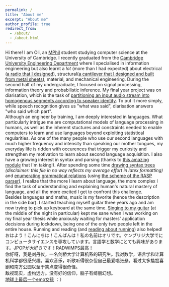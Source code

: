```yaml
---
permalink: /
title: "About me"
excerpt: "About me"
author_profile: true
redirect_from: 
  - /about/
  - /about.html
---
```

Hi there! I am Oli, an [MPhil](https://www.cst.cam.ac.uk/admissions/acs) student studying computer science at the University of Cambridge. I recently graduated from the [Cambridge University Engineering Department](http://www.eng.cam.ac.uk/) where I specialised in information engineering but also learnt a *lot* (more than I had expected) about electrical ([a radio that I designed](https://olidyliu.github.io/files/IEP.pdf)), structural([a cantilever that I designed and built from metal sheets](https://olidyliu.github.io/files/structural_design.pdf)), material, and mechanical engineering. During the second half of my undergraduate, I focused on signal processing, information theory and probabilistic inference. My final year project was on diarisation, which is the task of [partitioning an input audio stream into homogenous segments according to speaker identity](https://en.wikipedia.org/wiki/Speaker_diarisation). To put it more simply, while speech recognition gives us "what was said", diarisation answers "who said which part".<br/>
Although an engineer by training, I am deeply interested in languages. What particularly intrigue me are computational models of language processing in humans, as well as the inherent stuctures and constraints needed to enable computers to learn and use languages beyond exploiting statistical regularities. As one of the many people who use our second languages with much higher frequency and intensity than speaking our mother tongues, my everyday life is ridden with occurences that trigger my curiosity and strengthen my motivation to learn about second language acquisition. I also have a growing interest in syntax and parsing (thanks to [this amazing module](https://www.cl.cam.ac.uk/teaching/2021/L95/) that I'm taking!). After spending some time [drawing syntax trees](https://olidyliu.github.io/files/L95_dl567_Exercise3.pdf) *(disclaimer: this file in no way reflects my average effort in latex formatting)* and [enumerating grammatical relations](https://olidyliu.github.io/files/L95_dl567_Exercise4.pdf) (using [the scheme of the RASP parser](https://www.cl.cam.ac.uk/techreports/UCAM-CL-TR-662.pdf)), I realize that the more I learn about language, the more complex I find the task of understanding and explaining human's natural mastery of language, and all the more excited I get to confront this challenge. <br/>
Besides languages and maths, music is my favorite (hence the description in the side bar). I started teaching myself guitar three years  ago and am now trying to pick up keyboard at the same time. [Singing to my guitar](https://youtu.be/XQkgYolF2hU) (at the middle of the night in particular) kept me sane when I was working on my final year thesis while anxiously waiting for masters' application decisions during lockdown, being one of the only two people left in the entire house. Running and reading (and [reading about running](https://en.wikipedia.org/wiki/What_I_Talk_About_When_I_Talk_About_Running)) also helped! <br/>
おはよう！こんにちは！こんばんは！私の名前はオリです。ケンブリジ大学でにコンピュータサイエンスを専攻しています。言語学と数学にとても興味があります。JPOPが大好きです！RADWIMPS最高！<br/>
你好呀，我是刘丹仪，一名剑桥大学计算机系的研究生。我对数学，语言学和计算机科学都很感兴趣。喜欢音乐，听歌听得很杂但自己最爱唱张悬。看过太多尴尬喜剧和南方公园以至于笑点变得很奇怪。<br/>
敌视现实，虚构远方。没有好的信仰，脑子有绮丽幻想。<br/>
[地球上最后一个emo女孩](https://www.youtube.com/watch?v=RwXyIEVOPGA)  ：）

